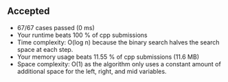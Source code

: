 Accepted
--------

-   67/67 cases passed (0 ms)
-   Your runtime beats 100 % of cpp submissions
-   Time complexity: O(log n) because the binary search halves the search space at each step.
-   Your memory usage beats 11.55 % of cpp submissions (11.6 MB)
-   Space complexity: O(1) as the algorithm only uses a constant amount of additional space for the left, right, and mid variables.